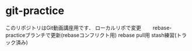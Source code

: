 # git-practice
このリポジトリはGit動画講座用です．
ローカルリポで変更　　
rebase-practiceブランチで更新(rebaseコンフリクト用) 
rebase pull用
stash練習(トラック済み)

